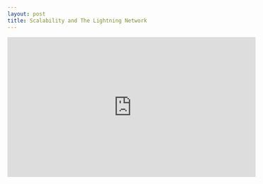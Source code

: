 ```yaml
---
layout: post
title: Scalability and The Lightning Network
---
```


<iframe width="560" height="315" src="https://www.youtube.com/embed/fBS_ieDwQ9k" frameborder="0" allowfullscreen></iframe>